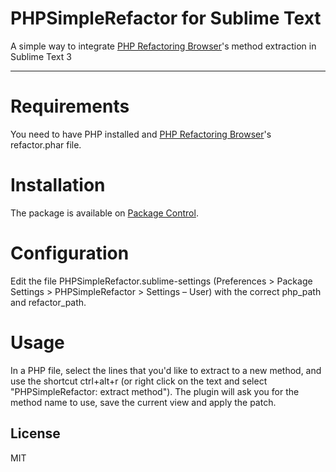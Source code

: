 PHPSimpleRefactor for Sublime Text
===========

A simple way to integrate [PHP Refactoring Browser]'s method extraction in Sublime Text 3 

---

Requirements
===========
You need to have PHP installed and [PHP Refactoring Browser]'s refactor.phar file. 

Installation
=======
The package is available on [Package Control](https://sublime.wbond.net/).

Configuration
=======
Edit the file PHPSimpleRefactor.sublime-settings (Preferences > Package Settings > PHPSimpleRefactor > Settings – User) with the correct php_path and refactor_path.

Usage
=====
In a PHP file, select the lines that you'd like to extract to a new method, and use the shortcut ctrl+alt+r (or right click on the text and select "PHPSimpleRefactor: extract method"). The plugin will ask you for the method name to use, save the current view and apply the patch.


License
----

MIT

[PHP Refactoring Browser]:https://github.com/QafooLabs/php-refactoring-browser
